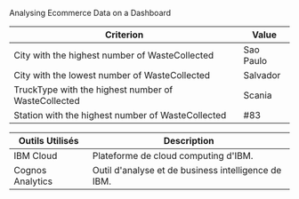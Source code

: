 Analysing Ecommerce Data on a Dashboard 

| Criterion                                      | Value           |
|-----------------------------------------------|-----------------|
| City with the highest number of WasteCollected| Sao Paulo       |
| City with the lowest number of WasteCollected | Salvador        |
| TruckType with the highest number of WasteCollected | Scania    |
| Station with the highest number of WasteCollected | #83            |


| Outils Utilisés | Description                                   |
|-----------------|-----------------------------------------------|
| IBM Cloud       | Plateforme de cloud computing d'IBM.         |
| Cognos Analytics| Outil d'analyse et de business intelligence de IBM. |



